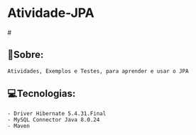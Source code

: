 <h1>Atividade-JPA</h1>
#

##   🚀Sobre:

    Atividades, Exemplos e Testes, para aprender e usar o JPA

##  💻Tecnologias:

    - Driver Hibernate 5.4.31.Final
    - MySQL Connector Java 8.0.24
    - Maven

